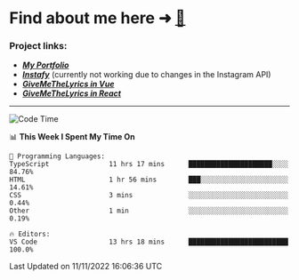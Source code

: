 # Find about me here ➜ [🧑](https://pauabella.dev)

### Project links:
- ***[My Portfolio](https://pauabella.dev)***
- ***[Instafy](https://instafy.me)*** (currently not working due to changes in the Instagram API)
- ***[GiveMeTheLyrics in Vue](https://lyrics.pauabella.dev)***
- ***[GiveMeTheLyrics in React](https://pauabella.dev/GiveMeTheLyrics)***

---
<!--START_SECTION:waka-->
![Code Time](http://img.shields.io/badge/Code%20Time-1%2C630%20hrs%2038%20mins-blue)

📊 **This Week I Spent My Time On** 

```text
💬 Programming Languages: 
TypeScript               11 hrs 17 mins      █████████████████████░░░░   84.76% 
HTML                     1 hr 56 mins        ███░░░░░░░░░░░░░░░░░░░░░░   14.61% 
CSS                      3 mins              ░░░░░░░░░░░░░░░░░░░░░░░░░   0.44% 
Other                    1 min               ░░░░░░░░░░░░░░░░░░░░░░░░░   0.19%

🔥 Editors: 
VS Code                  13 hrs 18 mins      █████████████████████████   100.0%

```


 Last Updated on 11/11/2022 16:06:36 UTC
<!--END_SECTION:waka-->

